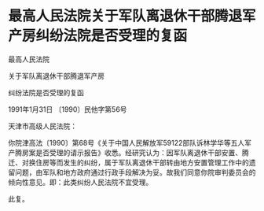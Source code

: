 # 最高人民法院关于军队离退休干部腾退军产房纠纷法院是否受理的复函

<!-- INFO END -->

最高人民法院

关于军队离退休干部腾退军产房

纠纷法院是否受理的复函

1991年1月31日 〔1990〕民他字第56号

天津市高级人民法院：

你院津高法〔1990〕第68号《关于中国人民解放军59122部队诉林学华等五人军产腾房案是否受理的请示报告》收悉。经研究认为：因军队离退休干部安置、腾迁、对换住房等而发生的纠纷，属于军队离退休干部转由地方安置管理工作中的遗留问题，由军队和地方政府通过行政手段解决为妥。故我们同意你院审判委员会的倾向性意见。即：此类纠纷人民法院不宜受理。

此复。
